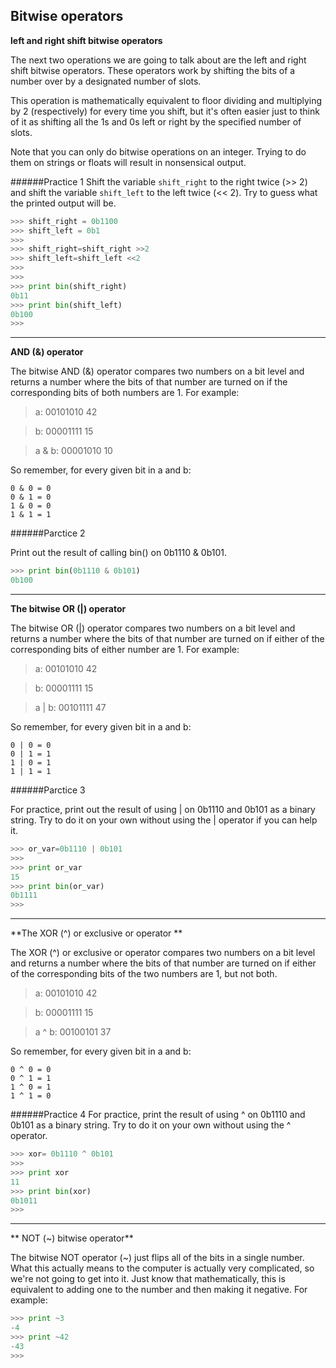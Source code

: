 ## Bitwise operators

**left and right shift bitwise operators**

The next two operations we are going to talk about are the left and right shift bitwise operators. These operators work by shifting the bits of a number over by a designated number of slots.

This operation is mathematically equivalent to floor dividing and multiplying by 2 (respectively) for every time you shift, but it's often easier just to think of it as shifting all the 1s and 0s left or right by the specified number of slots.

Note that you can only do bitwise operations on an integer. Trying to do them on strings or floats will result in nonsensical output.

######Practice 1
Shift the variable `shift_right` to the right twice (>> 2) and shift the variable `shift_left` to the left twice (<< 2). Try to guess what the printed output will be.
```python
>>> shift_right = 0b1100
>>> shift_left = 0b1
>>>
>>> shift_right=shift_right >>2
>>> shift_left=shift_left <<2
>>>
>>>
>>> print bin(shift_right)
0b11
>>> print bin(shift_left)
0b100
>>>
```
---
**AND (&) operator**

The bitwise AND (&) operator compares two numbers on a bit level and returns a number where the bits of that number are turned on if the corresponding bits of both numbers are 1. For example:

 >  a:   00101010   42

> b:   00001111   15

 > a & b:   00001010   10


So remember, for every given bit in a and b:
```
0 & 0 = 0
0 & 1 = 0
1 & 0 = 0
1 & 1 = 1
```
######Parctice 2

Print out the result of calling bin() on 0b1110 & 0b101.
```python
>>> print bin(0b1110 & 0b101)
0b100
```
---
**The bitwise OR (|) operator**

The bitwise OR (|) operator compares two numbers on a bit level and returns a number where the bits of that number are turned on if either of the corresponding bits of either number are 1. For example:

 > a:  00101010  42

 >b:  00001111  15

 >a | b:  00101111  47

So remember, for every given bit in a and b:
```
0 | 0 = 0
0 | 1 = 1
1 | 0 = 1
1 | 1 = 1
```

######Parctice 3

For practice, print out the result of using | on 0b1110 and 0b101 as a binary string. Try to do it on your own without using the | operator if you can help it.
```python
>>> or_var=0b1110 | 0b101
>>>
>>> print or_var
15
>>> print bin(or_var)
0b1111
>>>

```
---
**The XOR (^) or exclusive or operator **

The XOR (^) or exclusive or operator compares two numbers on a bit level and returns a number where the bits of that number are turned on if either of the corresponding bits of the two numbers are 1, but not both.

>a:  00101010   42

>b:  00001111   15

>a ^ b:  00100101   37

So remember, for every given bit in a and b:
```
0 ^ 0 = 0
0 ^ 1 = 1
1 ^ 0 = 1
1 ^ 1 = 0
```
######Practice 4
For practice, print the result of using ^ on 0b1110 and 0b101 as a binary string. Try to do it on your own without using the ^ operator.
```python
>>> xor= 0b1110 ^ 0b101
>>>
>>> print xor
11
>>> print bin(xor)
0b1011
>>>
```
---
** NOT (~)  bitwise operator**

The bitwise NOT operator (~) just flips all of the bits in a single number. What this actually means to the computer is actually very complicated, so we're not going to get into it. Just know that mathematically, this is equivalent to adding one to the number and then making it negative.
For example:
```python
>>> print ~3
-4
>>> print ~42
-43
>>>
```

